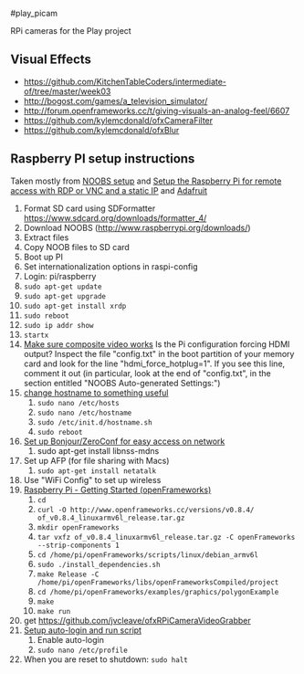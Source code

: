 #play_picam

RPi cameras for the Play project

## Visual Effects

- https://github.com/KitchenTableCoders/intermediate-of/tree/master/week03
- http://bogost.com/games/a_television_simulator/
- http://forum.openframeworks.cc/t/giving-visuals-an-analog-feel/6607
- https://github.com/kylemcdonald/ofxCameraFilter
- https://github.com/kylemcdonald/ofxBlur


## Raspberry PI setup instructions

Taken mostly from [NOOBS setup](http://www.raspberrypi.org/help/noobs-setup/) and [Setup the Raspberry Pi for remote access with RDP or VNC and a static IP](http://www.ryukent.com/2013/04/setup-the-raspberry-pi-for-remote-access-with-rdp-or-vnc-and-a-static-ip/) and [Adafruit](https://learn.adafruit.com/adafruit-raspberry-pi-lesson-1-preparing-and-sd-card-for-your-raspberry-pi/overview)

1. Format SD card using SDFormatter https://www.sdcard.org/downloads/formatter_4/
1. Download NOOBS (http://www.raspberrypi.org/downloads/)
1. Extract files
1. Copy NOOB files to SD card
1. Boot up PI
1. Set internationalization options in raspi-config
1. Login: pi/raspberry
1. `sudo apt-get update`
1. `sudo apt-get upgrade`
1. `sudo apt-get install xrdp`
1. `sudo reboot`
1. `sudo ip addr show`
1. `startx`
1. [Make sure composite video works](http://elinux.org/R-Pi_Troubleshooting#Composite_displays_no_image) Is the Pi configuration forcing HDMI output? Inspect the file "config.txt" in the boot partition of your memory card and look for the line "hdmi_force_hotplug=1". If you see this line, comment it out (in particular, look at the end of "config.txt", in the section entitled "NOOBS Auto-generated Settings:")
1. [change hostname to something useful](http://www.howtogeek.com/167195/how-to-change-your-raspberry-pi-or-other-linux-devices-hostname/)
	1. `sudo nano /etc/hosts`
	1. `sudo nano /etc/hostname`
	1. `sudo /etc/init.d/hostname.sh`
	1. `sudo reboot`
1. [Set up Bonjour/ZeroConf for easy access on network](http://www.raspberrypi.org/forums/viewtopic.php?f=66&t=18207)
	1. sudo apt-get install libnss-mdns
1. Set up AFP (for file sharing with Macs)
	1. `sudo apt-get install netatalk`
1. Use "WiFi Config" to set up wireless
1. [Raspberry Pi - Getting Started (openFrameworks)](http://openframeworks.cc/setup/raspberrypi/Raspberry-Pi-Getting-Started.html)
	1. `cd`
	1. `curl -O http://www.openframeworks.cc/versions/v0.8.4/	of_v0.8.4_linuxarmv6l_release.tar.gz`
	1. `mkdir openFrameworks`
	1. `tar vxfz of_v0.8.4_linuxarmv6l_release.tar.gz -C openFrameworks --strip-components 1`
	1. `cd /home/pi/openFrameworks/scripts/linux/debian_armv6l`
	1. `sudo ./install_dependencies.sh`
	1. `make Release -C /home/pi/openFrameworks/libs/openFrameworksCompiled/project`
	1. `cd /home/pi/openFrameworks/examples/graphics/polygonExample`
	1. `make`
	1. `make run`
1. get https://github.com/jvcleave/ofxRPiCameraVideoGrabber
1. [Setup auto-login and run script](http://www.opentechguides.com/how-to/article/raspberry-pi/5/raspberry-pi-auto-start.html)
	1. Enable auto-login 
	1. `sudo nano /etc/profile`
1. When you are reset to shutdown: `sudo halt`
